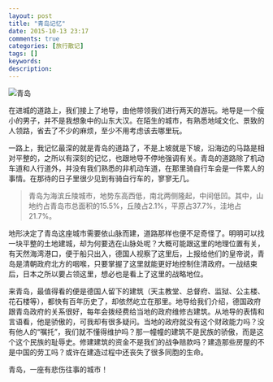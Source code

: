 ```yaml
---
layout: post
title: "青岛记忆"
date: 2015-10-13 23:17
comments: true
categories: [旅行散记]
tags: []
keywords: 
description: 
---
```

![青岛](http://www.williamlong.info/google/upload/801_2.jpg)

在进城的道路上，我们接上了地导，由他带领我们进行两天的游玩。地导是一个瘦小的男子，并不是我想象中的山东大汉。在陌生的城市，有熟悉地域文化、景致的人领路，省去了不少的麻烦，至少不用考虑该去哪里玩。

一路上，我记忆最深的就是青岛的道路了，不是上坡就是下坡，沿海边的马路是相对平整的，之所以有深刻的记忆，也跟地导不停地强调有关。青岛的道路除了机动车道和人行道外，并没有我们熟悉的非机动车道，在那里骑自行车会是一件累人的事情。在那待的日子里很少见到有骑自行车的，寥寥无几。

<!--more-->

>青岛为海滨丘陵城市，地势东高西低，南北两侧隆起，中间低凹。其中，山地约占青岛市总面积的15.5%，丘陵占2.1%，平原占37.7%，洼地占21.7%。

地形决定了青岛这座城市需要依山脉而建，道路那样也便不足奇怪了。明明可以找一块平整的土地建城，却为何要选在山脉处呢？大概可能跟这里的地理位置有关，有天然海湾港口，便于船只出入，德国人视察了这里后，上报给他们的皇帝说，青岛是清朝政府北方的咽喉，只要掌握了这里就能更好地控制住清政府。一战结束后，日本之所以要占领这里，想必也是看上了这里的战略地位。

来青岛，最值得看的便是德国人留下的建筑（天主教堂、总督府、监狱、公主楼、花石楼等），都快有百年历史了，却依然屹立在那里。地导给我们介绍，德国政府跟青岛政府的关系很好，每年会拨经费给当地的政府维修古建筑。从地导的表情和言语看，他是骄傲的，可我却有很多疑问。当地的政府就没有这个财政能力吗？没有他人的“嘱托”，我们就不懂得维护吗？那一幢幢的建筑不是民族的骄傲，而是这个这个民族的耻辱史。修建建筑的资金不是我们的战争赔款吗？建造那些房屋的不是中国的劳工吗？或许在建造过程中还丧失了很多同胞的生命。

青岛，一座有悲伤往事的城市！